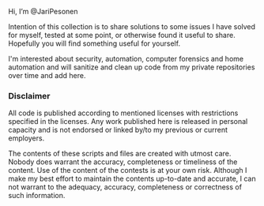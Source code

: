 Hi, I’m @JariPesonen

Intention of this collection is to share solutions to some issues I have solved for myself, tested at some point, or otherwise found it 
useful to share. Hopefully you will find something useful for yourself.

I'm interested about security, automation, computer forensics and home automation and will sanitize and clean up code from my private 
repositories over time and add here.


### Disclaimer
All code is published according to mentioned licenses with restrictions specified in the licenses. Any work published here is released in personal capacity and is not endorsed or linked by/to my previous or current employers.

The contents of these scripts and files are created with utmost care. Nobody does warrant the accuracy, completeness or timeliness of the content. Use of the content of the contests is at your own risk.
Although I make my best effort to maintain the contents up-to-date and accurate, I can not warrant to the adequacy, accuracy, completeness or correctness of such information.
